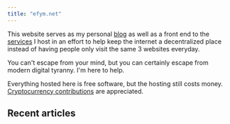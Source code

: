 ```yaml
---
title: "efym.net"
---
```

This website serves as my personal [blog](/blog) as well as a front end to the [services](/services) I host in an effort to help keep the internet a decentralized place instead of having people only visit the same 3 websites everyday.

You can't escape from your mind, but you can certainly escape from modern digital tyranny. I'm here to help.

Everything hosted here is free software, but the hosting still costs money. [Cryptocurrency contributions](/support) are appreciated.

## Recent articles
